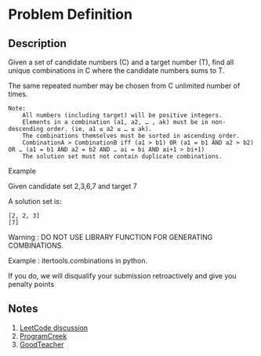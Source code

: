 # Problem Definition

## Description

Given a set of candidate numbers (C) and a target number (T), find all unique combinations in C where the candidate numbers sums to T.

The same repeated number may be chosen from C unlimited number of times.

```text
Note:
    All numbers (including target) will be positive integers.
    Elements in a combination (a1, a2, … , ak) must be in non-descending order. (ie, a1 ≤ a2 ≤ … ≤ ak).
    The combinations themselves must be sorted in ascending order.
    CombinationA > CombinationB iff (a1 > b1) OR (a1 = b1 AND a2 > b2) OR … (a1 = b1 AND a2 = b2 AND … ai = bi AND ai+1 > bi+1)
    The solution set must not contain duplicate combinations.
```

Example

Given candidate set 2,3,6,7 and target 7

A solution set is:

```text
[2, 2, 3]
[7]
```

Warning : DO NOT USE LIBRARY FUNCTION FOR GENERATING COMBINATIONS.

Example : itertools.combinations in python.

If you do, we will disqualify your submission retroactively and give you penalty points

## Notes

1. [LeetCode discussion](https://leetcode.com/problems/combination-sum/discuss/16502)
1. [ProgramCreek](https://www.programcreek.com/2014/02/leetcode-combination-sum-java/)
1. [GoodTeacher](http://www.goodtecher.com/leetcode-39-combination-sum-java/)